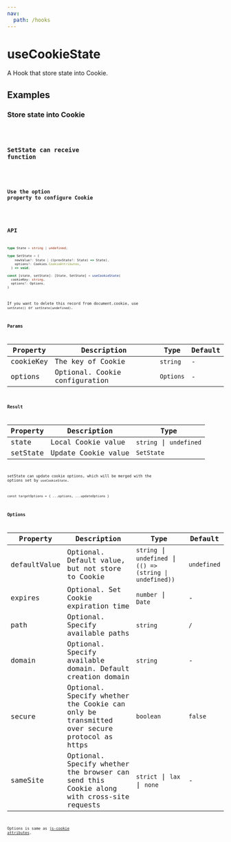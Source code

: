 ```yaml
---
nav:
  path: /hooks
---
```


# useCookieState

A Hook that store state into Cookie.

## Examples

### Store state into Cookie

<code src="./demo/demo1.tsx" />

### SetState can receive function

<code src="./demo/demo2.tsx" />

### Use the option property to configure Cookie

<code src="./demo/demo3.tsx" />

## API

```typescript
type State = string | undefined;

type SetState = (
    newValue?: State | ((prevState?: State) => State),
    options?: Cookies.CookieAttributes,
  ) => void;

const [state, setState]: [State, SetState] = useCookieState(
  cookieKey: string,
  options?: Options,
)
```

If you want to delete this record from document.cookie, use `setState()` or `setState(undefined)`.

### Params

| Property  | Description                    | Type      | Default |
| --------- | ------------------------------ | --------- | ------- |
| cookieKey | The key of Cookie              | `string`  | -       |
| options   | Optional. Cookie configuration | `Options` | -       |

### Result

| Property | Description         | Type                    |
| -------- | ------------------- | ----------------------- |
| state    | Local Cookie value  | `string` \| `undefined` |
| setState | Update Cookie value | `SetState`              |

setState can update cookie options, which will be merged with the options set by `useCookieState`.

`const targetOptions = { ...options, ...updateOptions }`

### Options

| Property     | Description                                                                                | Type                                                       | Default     |
| ------------ | ------------------------------------------------------------------------------------------ | ---------------------------------------------------------- | ----------- |
| defaultValue | Optional. Default value, but not store to Cookie                                           | `string` \| `undefined` \| `(() => (string \| undefined))` | `undefined` |
| expires      | Optional. Set Cookie expiration time                                                       | `number` \| `Date`                                         | -           |
| path         | Optional. Specify available paths                                                          | `string`                                                   | `/`         |
| domain       | Optional. Specify available domain. Default creation domain                                | `string`                                                   | -           |
| secure       | Optional. Specify whether the Cookie can only be transmitted over secure protocol as https | `boolean`                                                  | `false`     |
| sameSite     | Optional. Specify whether the browser can send this Cookie along with cross-site requests  | `strict` \| `lax` \| `none`                                | -           |

Options is same as [js-cookie attributes](https://github.com/js-cookie/js-cookie#cookie-attributes).
